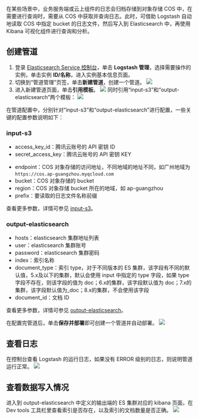 在某些场景中，业务服务端或云上组件的日志会归档存储到对象存储 COS 中，在需要进行查询时，需要从 COS 中获取并查询日志。此时，可借助 Logstash 自动地读取 COS 中指定 bucket 的日志文件，然后写入到 Elasticsearch 中，再使用 Kibana 可视化组件进行查询和分析。

## 创建管道
1. 登录 [Elasticsearch Service 控制台](https://console.cloud.tencent.com/es)，单击 **Logstash 管理**，选择需要操作的实例，单击实例 **ID/名称**，进入实例基本信息页面。
2. 切换到“管道管理”页签，单击**新建管道**，创建一个管道。
![](https://qcloudimg.tencent-cloud.cn/raw/a504dcc550823328f9732ea0dcf09208.png)
3. 进入新建管道页面，单击**引用模板**。
![](https://main.qcloudimg.com/raw/d9f18aae57a8d6c995633b5d9bda3df6.png)
同时引用“input-s3”和“output-elasticsearch”两个模板：
![](https://main.qcloudimg.com/raw/1ef5faa2cf275499b3e674b40aac8d1d.png)

在管道配置中，分别针对“input-s3”和“output-elasticsearch”进行配置，一些关键的配置参数说明如下：

### input-s3
- access\_key\_id：腾讯云账号的 API 密钥 ID
- secret\_access\_key：腾讯云账号的 API 密钥 KEY
* endpoint：COS 对象存储的访问地址，不同地域的地址不同，如广州地域为 `https://cos.ap-guangzhou.myqcloud.com`
* bucket：COS 对象存储的 bucket
* region：COS 对象存储 bucket 所在的地域，如 ap-guangzhou
* prefix：要读取的日志文件名称前缀

查看更多参数，详情可参见 [input-s3](https://www.elastic.co/guide/en/logstash/current/plugins-inputs-s3.html)。

### output-elasticsearch
* hosts：elasticsearch 集群地址列表
* user：elasticsearch 集群账号
* password：elasticsearch 集群密码
* index：索引名称
* document\_type：索引 type，对于不同版本的 ES 集群，该字段有不同的默认值，5.x及以下的集群，默认会使用 input 中指定的 type 字段，如果 type 字段不存在，则该字段的值为 doc；6.x的集群，该字段默认值为 doc；7.x的集群，该字段默认值为\_doc；8.x的集群，不会使用该字段
* document_id：文档 ID

查看更多参数，详情可参见 [output-elasticsearch](https://www.elastic.co/guide/en/logstash/7.10/plugins-outputs-elasticsearch.html)。

在配置完管道后，单击**保存并部署**即可创建一个管道并自动部署。
![](https://main.qcloudimg.com/raw/58b261bae58e77a378b00acb64b8eb08.png)

## 查看日志
在控制台查看 Logstash 的运行日志，如果没有 ERROR 级别的日志，则说明管道运行正常。
![](https://main.qcloudimg.com/raw/f732f32b31dd83591e864cf3b7de7b2c.png)

## 查看数据写入情况
进入到 output-elasticsearch 中定义的输出端的 ES 集群对应的 kibana 页面，在 Dev tools 工具栏里查看索引是否存在，以及索引的文档数量是否正确。
![](https://main.qcloudimg.com/raw/015063d8147cbd78ed18f046417b7a7a.png)

